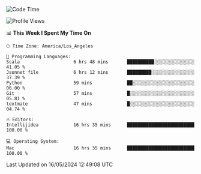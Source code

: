 <!--START_SECTION:waka-->
![Code Time](http://img.shields.io/badge/Code%20Time-1%2C001%20hrs%2029%20mins-blue)

![Profile Views](http://img.shields.io/badge/Profile%20Views-0-blue)

📊 **This Week I Spent My Time On** 

```text
🕑︎ Time Zone: America/Los_Angeles

💬 Programming Languages: 
Scala                    6 hrs 48 mins       ██████████░░░░░░░░░░░░░░░   41.05 % 
Jsonnet file             6 hrs 12 mins       █████████░░░░░░░░░░░░░░░░   37.39 % 
Python                   59 mins             ██░░░░░░░░░░░░░░░░░░░░░░░   06.00 % 
Git                      57 mins             █░░░░░░░░░░░░░░░░░░░░░░░░   05.81 % 
textmate                 47 mins             █░░░░░░░░░░░░░░░░░░░░░░░░   04.74 % 

🔥 Editors: 
Intellijidea             16 hrs 35 mins      █████████████████████████   100.00 % 

💻 Operating System: 
Mac                      16 hrs 35 mins      █████████████████████████   100.00 % 
```


 Last Updated on 16/05/2024 12:49:08 UTC
<!--END_SECTION:waka-->
